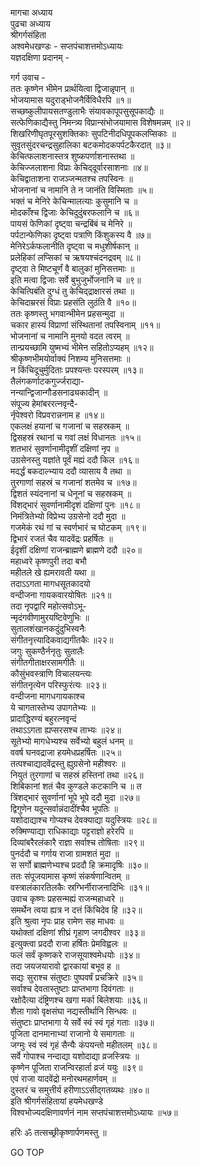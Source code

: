 मागचा अध्याय  
पुढचा अध्याय  
श्रीगर्गसंहिता  
अश्वमेधखण्डः - सप्तपंचाशत्तमोऽध्यायः  
यज्ञदक्षिणा प्रदानम् -  
  
गर्ग उवाच -  
ततः कृष्णेन भीमेन प्रार्थयित्वा द्विजान्नृपान् ॥  
भोजयामास यदुराड्‌भोजनैर्विविधैरपि ॥१॥  
सच्छष्कुलीपायसतण्डुलाभैः संयावकापूपसुसूपकाद्यैः ॥  
सत्फेणिकाद्यैस्तु निमन्त्र्य विप्रान्संभोजयामास विशेषमन्नम् ॥२॥  
शिखरिणीघृतपूरसुशक्तिकाः सुपटिनीदधिपूपकलप्सिकाः ॥  
सुवृतसुंदरचन्द्रसुहालिका बटकमोदकपर्पटकैरदात् ॥३॥  
केचित्फलाशनास्तत्र शुष्कपर्णाशनास्तथा ॥  
केचिज्जलाशना विप्राः केचिद्‌दूर्वारसाशनाः ॥४॥  
केचिद्वाताशना राजञ्जन्मतश्च तपस्विनः ॥  
भोजनानां च नामानि ते न जानंति विस्मिताः ॥५॥  
भक्तं च मेनिरे केचिन्मालत्याः कुसुमानि च ॥  
मोदकाँश्च द्विजाः केचिदुदुंबरफलानि च ॥६॥  
पायसं फेणिकां दृष्ट्वा चन्द्रबिंबं च मेनिरे ॥  
पर्पटान्फेणिका दृष्ट्वा पत्राणि किंशुकस्य वै ॥७॥  
मेनिरेऽर्कफलानीति दृष्ट्वा च मधुशीर्षकान् ॥  
प्रलेहिकां लप्सिकां च ऋषयश्चंदनद्रवम् ॥८॥  
दृष्ट्वा ते मिष्टचूर्णं वै बालुकां मुनिसत्तमाः ॥  
इति मत्वा द्विजाः सर्वे बुभुजुर्भोजनानि च ॥९॥  
केचित्पिबंति दुग्धं तु केचिद्‌द्राक्षारसं तथा ॥  
केचिदाम्ररसं विप्राः प्रहसंति लुठंति वै ॥१०॥  
ततः कृष्णस्तु भगवान्भीमेन प्रहसन्मुदा ॥  
चकार हास्यं विप्राणां संस्थितानां तपस्विनाम् ॥११॥  
भोजनानां च नामानि मुनयो वदत त्वरम् ॥  
तान्प्रयच्छामि युष्मभ्यं भीमेन सहितोऽप्यहम् ॥१२॥  
श्रीकृष्णभीमयोर्वाक्यं निशम्य मुनिसत्तमाः ॥  
न किंचिदूचुर्मुदिताः प्रपश्यन्तः परस्परम् ॥१३॥  
तैलंगकर्णाटकगुर्ज्जराद्या-  
     नन्यान्द्विजान्गौडसनाढ्यकादीन् ॥  
संपूज्य हेमांबररत्‍नवृन्दै-  
     र्नृपेश्वरो विप्रवरान्ननाम ह ॥१४॥  
एकलक्षं हयानां च गजानां च सहस्रकम् ॥  
द्विसहस्रं रथानां च गवां लक्षं विधानतः ॥१५॥  
शतभारं सुवर्णानामीदृशीं दक्षिणां नृप ॥  
उग्रसेनस्तु यज्ञांते पूर्वं मह्यं ददौ किल ॥१६॥  
मदर्द्धं बकदाल्भ्याय ददौ व्यासाय वै तथा ॥  
तुरगाणां सहस्रं च गजानां शतमेव च ॥१७॥  
द्विशतं स्यंदनानां च धेनूनां च सहस्रकम् ॥  
विंशद्‌भारं सुवर्णानामीदृशं दक्षिणां पुनः ॥१८॥  
निमंत्रितेभ्यो विप्रेभ्य उग्रसेनो ददौ मुदा ॥  
गजमेकं रथं गां च स्वर्णभारं च घोटकम् ॥१९॥  
द्विभारं रजतं चैव यादवेंद्रः प्रहर्षितः ॥  
ईदृशीं दक्षिणां राजन्ब्राह्मणे ब्राह्मणे ददौ ॥२०॥  
महाध्वरे कृष्णपुरी तदा बभौ  
     महीतले खे ह्यमरावती यथा ॥  
तदाऽऽगता मागधसूतकादयो  
     वन्दीजना गायकवारयोषितः ॥२१॥  
तदा नृपद्वारि महोत्सवोऽभू-  
     न्मृदंगवीणामुरयष्टिवेणुभिः ॥  
सुतालशंखानकदुंदुभिस्वनैः  
     संगीतनृत्त्यादिकवाद्यगीतकैः ॥२२॥  
जगुः सुकण्ठैर्ननृतुः सुतालैः  
     संगीतगीताक्षरसामगीतैः ॥  
कौसुंभवस्त्राणि विचालयन्त्यः  
     संगीतनृत्येन परिस्फुरंत्यः ॥२३॥  
वन्दीजना मागधगायकाश्च  
     ये चागतास्तेभ्य उपागतेभ्यः ॥  
प्रादाद्धिरण्यं बहुरत्‍नवृन्दं  
     तथाऽऽगता ह्यप्सरसश्च ताभ्यः ॥२४॥  
सूतेभ्यो मागधेभ्यश्च सर्वेभ्यो बहुलं धनम् ॥  
ववर्ष घनवद्राजा हयमेधप्रहर्षितः ॥२५॥  
तत्पश्चाद्यादवेंद्रस्तु ह्युग्रसेनो महीश्वरः ॥  
नियुतं तुरगाणां च सहस्रं हस्तिनां तथा ॥२६॥  
शिबिकानां शतं चैव कुण्डले कटकानि च ॥ त  
त्रिंशद्‌भारं सुवर्णानां भूपे भूपे ददौ मुदा ॥२७॥  
द्विगुणेन यदून्सर्वान्नंदादींश्चैव भूपतिः ॥  
यशोदाद्याश्च गोप्यश्च देवक्याद्या यदुस्त्रियः ॥२८॥  
रुक्मिण्याद्या राधिकाद्याः पट्टराज्ञो हरेरपि ॥  
दिव्यांबरैरलंकारै राज्ञा सर्वाश्च तोषिताः ॥२९॥  
पुनर्ददौ च गर्गाय राजा ग्रामशतं मुदा ॥  
स सर्गो ब्राह्मणेभ्यश्च प्रददौ हि क्रमादृषिः ॥३०॥  
ततः संपूजयामास कृष्णं संकर्षणान्वितम् ॥  
वस्त्रालंकारतिलकैः स्रग्भिर्नीराजनादिभिः ॥३१॥  
उवाच कृष्णः प्रहसन्मह्यं राजन्महाध्वरे ॥  
समर्थेन त्वया ह्यत्र न दत्तं किंचिदेव हि ॥३२॥  
इति श्रुत्वा नृपः प्राह रामेण सह माधवः ॥  
यथोक्तां दक्षिणां शीघ्रं गृहाण जगदीश्वर ॥३३॥  
इत्युक्त्वा प्रददौ राजा हर्षितः प्रेमविह्वलः ॥  
फलं सर्वं कृष्णकरे राजसूयाश्वमेधयोः ॥३४॥  
तदा जयजयारावो द्वारकायां बभूव ह ॥  
सद्यः सुराश्च संतुष्टाः पुष्पवर्षं प्रचक्रिरे ॥३५॥  
सर्वाश्च देवतास्तुष्टाः प्राप्तभागा दिवंगताः ॥  
रक्षोदैत्या दंष्ट्रिणश्च खगा मर्का बिलेशयाः ॥३६॥  
शैला गावो वृक्षसंघा नद्यस्तीर्थानि सिन्धवः ॥  
संतुष्टाः प्राप्तभागा ये सर्वे स्वं स्वं गृहं गताः ॥३७॥  
पूजिता दानमानाभ्यां राजानो ये समागताः ॥  
जग्मुः स्वं स्वं गृहं सैन्यैः कंपयन्तो महीतलम् ॥३८॥  
सर्वे गोपाश्च नन्दाद्या यशोदाद्या व्रजस्त्रियः ॥  
कृष्णेन पूजिता राजन्विरहार्ता व्रजं ययुः ॥३९॥  
एवं राजा यादवेंद्रो मनोरथमहार्णवम् ॥  
दुस्तरं च समुत्तीर्य हरीणाऽऽसीद्‌गतव्यथः ॥४०॥  
इति श्रीगर्गसंहितायां हयमेधखण्डे  
विश्वभोज्यदक्षिणावर्णनं नाम सप्तपंचाशत्तमोऽध्यायः ॥५७॥  
  
हरिः ॐ तत्सच्छ्रीकृष्णार्पणमस्तु ॥  
  
GO TOP
